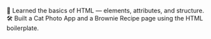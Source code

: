 📘 Learned the basics of HTML — elements, attributes, and structure.  
🛠 Built a Cat Photo App and a Brownie Recipe page using the HTML boilerplate.

<!-- 😺 Cat Photo App -->

<!-- 🧁 Brownie Recipe Page -->

